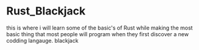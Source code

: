 # Rust_Blackjack
this is where i will learn some of the basic's of Rust while making the most basic thing that most people will program when they first discover a new codding langauge. blackjack
